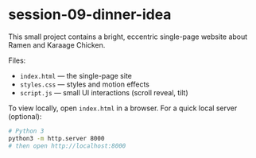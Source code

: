 # session-09-dinner-idea

This small project contains a bright, eccentric single-page website about Ramen and Karaage Chicken.

Files:
- `index.html` — the single-page site
- `styles.css` — styles and motion effects
- `script.js` — small UI interactions (scroll reveal, tilt)

To view locally, open `index.html` in a browser. For a quick local server (optional):

```bash
# Python 3
python3 -m http.server 8000
# then open http://localhost:8000
```